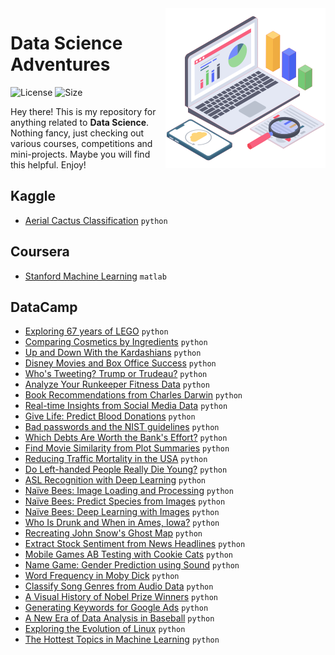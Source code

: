 <img src="header_icon.png" align="right" width="256" alt="header pic"/>

# Data Science Adventures

![License](https://img.shields.io/github/license/lukzmu/data-science)
![Size](https://img.shields.io/github/languages/code-size/lukzmu/data-science)

Hey there! This is my repository for anything related to **Data Science**. Nothing fancy, just checking out various courses, competitions and mini-projects. Maybe you will find this helpful. Enjoy!

## Kaggle

- [Aerial Cactus Classification](https://github.com/lukzmu/data-science/blob/master/Kaggle/Aerial%20Cactus%20Classification/aerial-cactus.ipynb) `python`

## Coursera

- [Stanford Machine Learning](https://github.com/lukzmu/data-science/tree/master/Coursera/Stanford%20Machine%20Learning) `matlab`

## DataCamp

- [Exploring 67 years of LEGO](https://github.com/lukzmu/data-science/blob/master/DataCamp/Exploring%2067%20years%20of%20LEGO/notebook.ipynb) `python`
- [Comparing Cosmetics by Ingredients](https://github.com/lukzmu/data-science/blob/master/DataCamp/Comparing%20Cosmetics%20by%20Ingredients/notebook.ipynb) `python`
- [Up and Down With the Kardashians](https://github.com/lukzmu/data-science/blob/master/DataCamp/Up%20and%20Down%20With%20the%20Kardashians/notebook.ipynb) `python`
- [Disney Movies and Box Office Success](https://github.com/lukzmu/data-science/blob/master/DataCamp/Disney%20Movies%20and%20Box%20Office%20Success/notebook.ipynb) `python`
- [Who's Tweeting? Trump or Trudeau?](https://github.com/lukzmu/data-science/blob/master/DataCamp/Who's%20Tweeting%3F%20Trump%20or%20Trudeau%3F/notebook.ipynb) `python`
- [Analyze Your Runkeeper Fitness Data](https://github.com/lukzmu/data-science/blob/master/DataCamp/Analyze%20Your%20Runkeeper%20Fitness%20Data/notebook.ipynb) `python`
- [Book Recommendations from Charles Darwin](https://github.com/lukzmu/data-science/blob/master/DataCamp/Book%20Recommendations%20from%20Charles%20Darwin/notebook.ipynb) `python`
- [Real-time Insights from Social Media Data](https://github.com/lukzmu/data-science/blob/master/DataCamp/Real-time%20Insights%20from%20Social%20Media%20Data/notebook.ipynb) `python`
- [Give Life: Predict Blood Donations](https://github.com/lukzmu/data-science/blob/master/DataCamp/Give%20Life:%20Predict%20Blood%20Donations/notebook.ipynb) `python`
- [Bad passwords and the NIST guidelines](https://github.com/lukzmu/data-science/blob/master/DataCamp/Bad%20passwords%20and%20the%20NIST%20guidelines/notebook.ipynb) `python`
- [Which Debts Are Worth the Bank's Effort?](https://github.com/lukzmu/data-science/blob/master/DataCamp/Which%20Debts%20Are%20Worth%20the%20Bank's%20Effort%3F/notebook.ipynb) `python`
- [Find Movie Similarity from Plot Summaries](https://github.com/lukzmu/data-science/blob/master/DataCamp/Find%20Movie%20Similarity%20from%20Plot%20Summaries/notebook.ipynb) `python`
- [Reducing Traffic Mortality in the USA](https://github.com/lukzmu/data-science/blob/master/DataCamp/Reducing%20Traffic%20Mortality%20in%20the%20USA/notebook.ipynb) `python`
- [Do Left-handed People Really Die Young?](https://github.com/lukzmu/data-science/blob/master/DataCamp/Do%20Left-handed%20People%20Really%20Die%20Young%3F/notebook.ipynb) `python`
- [ASL Recognition with Deep Learning](https://github.com/lukzmu/data-science/blob/master/DataCamp/ASL%20Recognition%20with%20Deep%20Learning/notebook.ipynb) `python`
- [Naïve Bees: Image Loading and Processing](https://github.com/lukzmu/data-science/blob/master/DataCamp/Na%C3%AFve%20Bees:%20Image%20Loading%20and%20Processing/notebook.ipynb) `python`
- [Naïve Bees: Predict Species from Images](https://github.com/lukzmu/data-science/blob/master/DataCamp/Na%C3%AFve%20Bees:%20Predict%20Species%20from%20Images/notebook.ipynb) `python`
- [Naïve Bees: Deep Learning with Images](https://github.com/lukzmu/data-science/blob/master/DataCamp/Na%C3%AFve%20Bees:%20Deep%20Learning%20with%20Images/notebook.ipynb) `python`
- [Who Is Drunk and When in Ames, Iowa?](https://github.com/lukzmu/data-science/blob/master/DataCamp/Who%20Is%20Drunk%20and%20When%20in%20Ames%2C%20Iowa%3F/notebook.ipynb) `python`
- [Recreating John Snow's Ghost Map](https://github.com/lukzmu/data-science/blob/master/DataCamp/Recreating%20John%20Snow's%20Ghost%20Map/notebook.ipynb) `python`
- [Extract Stock Sentiment from News Headlines](https://github.com/lukzmu/data-science/blob/master/DataCamp/Extract%20Stock%20Sentiment%20from%20News%20Headlines/notebook.ipynb) `python`
- [Mobile Games AB Testing with Cookie Cats](https://github.com/lukzmu/data-science/blob/master/DataCamp/Mobile%20Games%20AB%20Testing%20with%20Cookie%20Cats/notebook.ipynb) `python`
- [Name Game: Gender Prediction using Sound](https://github.com/lukzmu/data-science/blob/master/DataCamp/Name%20Game:%20Gender%20Prediction%20using%20Sound/notebook.ipynb) `python`
- [Word Frequency in Moby Dick](https://github.com/lukzmu/data-science/blob/master/DataCamp/Word%20Frequency%20in%20Moby%20Dick/notebook.ipynb) `python`
- [Classify Song Genres from Audio Data](https://github.com/lukzmu/data-science/blob/master/DataCamp/Classify%20Song%20Genres%20from%20Audio%20Data/notebook.ipynb) `python`
- [A Visual History of Nobel Prize Winners](https://github.com/lukzmu/data-science/blob/master/DataCamp/A%20Visual%20History%20of%20Nobel%20Prize%20Winners/notebook.ipynb) `python`
- [Generating Keywords for Google Ads](https://github.com/lukzmu/data-science/blob/master/DataCamp/Generating%20Keywords%20for%20Google%20Ads/notebook.ipynb) `python`
- [A New Era of Data Analysis in Baseball](https://github.com/lukzmu/data-science/blob/master/DataCamp/A%20New%20Era%20of%20Data%20Analysis%20in%20Baseball/notebook.ipynb) `python`
- [Exploring the Evolution of Linux](https://github.com/lukzmu/data-science/blob/master/DataCamp/Exploring%20the%20Evolution%20of%20Linux/notebook.ipynb) `python`
- [The Hottest Topics in Machine Learning](https://github.com/lukzmu/data-science/blob/master/DataCamp/The%20Hottest%20Topics%20in%20Machine%20Learning/notebook.ipynb) `python`
